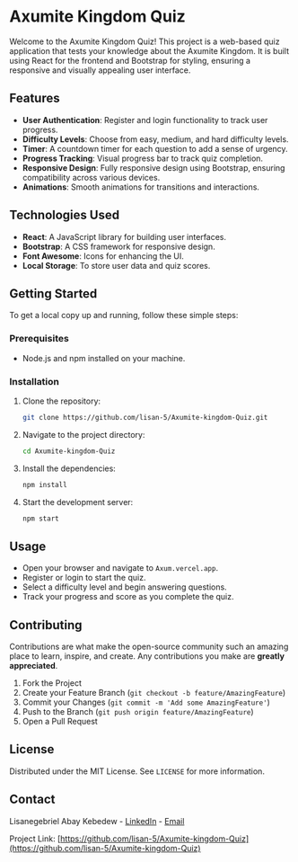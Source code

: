 # Axumite Kingdom Quiz

Welcome to the Axumite Kingdom Quiz! This project is a web-based quiz application that tests your knowledge about the Axumite Kingdom. It is built using React for the frontend and Bootstrap for styling, ensuring a responsive and visually appealing user interface.

## Features

- **User Authentication**: Register and login functionality to track user progress.
- **Difficulty Levels**: Choose from easy, medium, and hard difficulty levels.
- **Timer**: A countdown timer for each question to add a sense of urgency.
- **Progress Tracking**: Visual progress bar to track quiz completion.
- **Responsive Design**: Fully responsive design using Bootstrap, ensuring compatibility across various devices.
- **Animations**: Smooth animations for transitions and interactions.

## Technologies Used

- **React**: A JavaScript library for building user interfaces.
- **Bootstrap**: A CSS framework for responsive design.
- **Font Awesome**: Icons for enhancing the UI.
- **Local Storage**: To store user data and quiz scores.

## Getting Started

To get a local copy up and running, follow these simple steps:

### Prerequisites

- Node.js and npm installed on your machine.

### Installation

1. Clone the repository:
    ```sh
    git clone https://github.com/lisan-5/Axumite-kingdom-Quiz.git
    ```
2. Navigate to the project directory:
    ```sh
    cd Axumite-kingdom-Quiz
    ```
3. Install the dependencies:
    ```sh
    npm install
    ```
4. Start the development server:
    ```sh
    npm start
    ```

## Usage

- Open your browser and navigate to `Axum.vercel.app`.
- Register or login to start the quiz.
- Select a difficulty level and begin answering questions.
- Track your progress and score as you complete the quiz.

## Contributing

Contributions are what make the open-source community such an amazing place to learn, inspire, and create. Any contributions you make are **greatly appreciated**.

1. Fork the Project
2. Create your Feature Branch (`git checkout -b feature/AmazingFeature`)
3. Commit your Changes (`git commit -m 'Add some AmazingFeature'`)
4. Push to the Branch (`git push origin feature/AmazingFeature`)
5. Open a Pull Request

## License

Distributed under the MIT License. See `LICENSE` for more information.

## Contact

Lisanegebriel Abay Kebedew - [LinkedIn](https://www.linkedin.com/in/lisanege/) - [Email](mailto:lisane5abay@gmail.com)

Project Link: [https://github.com/lisan-5/Axumite-kingdom-Quiz](https://github.com/lisan-5/Axumite-kingdom-Quiz)
